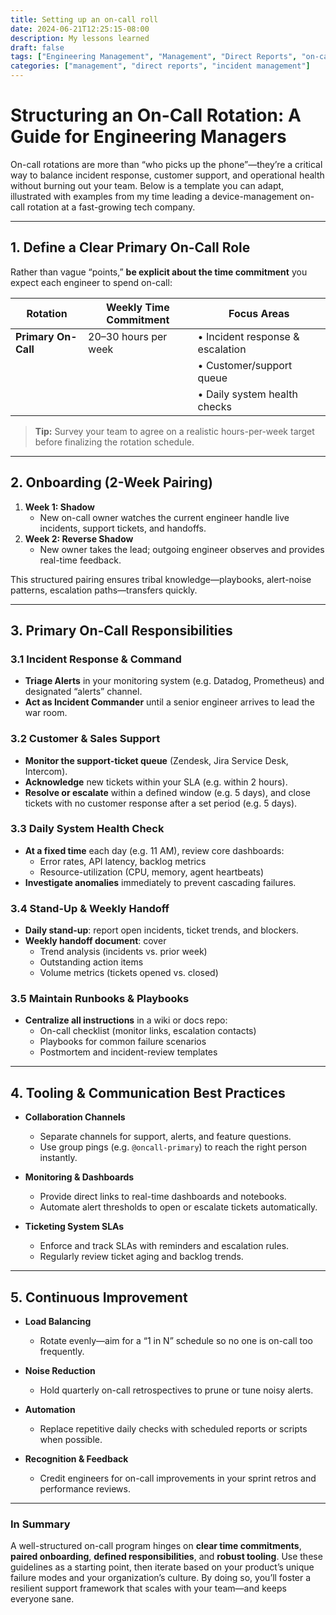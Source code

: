 ```yaml
---
title: Setting up an on-call roll
date: 2024-06-21T12:25:15-08:00
description: My lessons learned
draft: false
tags: ["Engineering Management", "Management", "Direct Reports", "on-call", "incident management"]
categories: ["management", "direct reports", "incident management"]
---
```

# Structuring an On-Call Rotation: A Guide for Engineering Managers

On-call rotations are more than “who picks up the phone”—they’re a critical way to balance incident response, customer support, and operational health without burning out your team. Below is a template you can adapt, illustrated with examples from my time leading a device-management on-call rotation at a fast-growing tech company.

---

## 1. Define a Clear Primary On-Call Role

Rather than vague “points,” **be explicit about the time commitment** you expect each engineer to spend on-call:

| Rotation            | Weekly Time Commitment | Focus Areas                                |
|---------------------|------------------------|--------------------------------------------|
| **Primary On-Call** | 20–30 hours per week   | • Incident response & escalation<br>       |
|                     |                        | • Customer/support queue<br>               |
|                     |                        | • Daily system health checks               |

> **Tip:** Survey your team to agree on a realistic hours-per-week target before finalizing the rotation schedule.

---

## 2. Onboarding (2-Week Pairing)

1. **Week 1: Shadow**  
   - New on-call owner watches the current engineer handle live incidents, support tickets, and handoffs.  
2. **Week 2: Reverse Shadow**  
   - New owner takes the lead; outgoing engineer observes and provides real-time feedback.  

This structured pairing ensures tribal knowledge—playbooks, alert-noise patterns, escalation paths—transfers quickly.

---

## 3. Primary On-Call Responsibilities

### 3.1 Incident Response & Command

- **Triage Alerts** in your monitoring system (e.g. Datadog, Prometheus) and designated “alerts” channel.  
- **Act as Incident Commander** until a senior engineer arrives to lead the war room.  

### 3.2 Customer & Sales Support

- **Monitor the support-ticket queue** (Zendesk, Jira Service Desk, Intercom).  
- **Acknowledge** new tickets within your SLA (e.g. within 2 hours).  
- **Resolve or escalate** within a defined window (e.g. 5 days), and close tickets with no customer response after a set period (e.g. 5 days).

### 3.3 Daily System Health Check

- **At a fixed time** each day (e.g. 11 AM), review core dashboards:  
  - Error rates, API latency, backlog metrics  
  - Resource-utilization (CPU, memory, agent heartbeats)  
- **Investigate anomalies** immediately to prevent cascading failures.

### 3.4 Stand-Up & Weekly Handoff

- **Daily stand-up**: report open incidents, ticket trends, and blockers.  
- **Weekly handoff document**: cover  
  - Trend analysis (incidents vs. prior week)  
  - Outstanding action items  
  - Volume metrics (tickets opened vs. closed)

### 3.5 Maintain Runbooks & Playbooks

- **Centralize all instructions** in a wiki or docs repo:  
  - On-call checklist (monitor links, escalation contacts)  
  - Playbooks for common failure scenarios  
  - Postmortem and incident-review templates

---

## 4. Tooling & Communication Best Practices

- **Collaboration Channels**  
  - Separate channels for support, alerts, and feature questions.  
  - Use group pings (e.g. `@oncall-primary`) to reach the right person instantly.

- **Monitoring & Dashboards**  
  - Provide direct links to real-time dashboards and notebooks.  
  - Automate alert thresholds to open or escalate tickets automatically.

- **Ticketing System SLAs**  
  - Enforce and track SLAs with reminders and escalation rules.  
  - Regularly review ticket aging and backlog trends.

---

## 5. Continuous Improvement

- **Load Balancing**  
  - Rotate evenly—aim for a “1 in N” schedule so no one is on-call too frequently.

- **Noise Reduction**  
  - Hold quarterly on-call retrospectives to prune or tune noisy alerts.

- **Automation**  
  - Replace repetitive daily checks with scheduled reports or scripts when possible.

- **Recognition & Feedback**  
  - Credit engineers for on-call improvements in your sprint retros and performance reviews.

---

### In Summary

A well-structured on-call program hinges on **clear time commitments**, **paired onboarding**, **defined responsibilities**, and **robust tooling**. Use these guidelines as a starting point, then iterate based on your product’s unique failure modes and your organization’s culture. By doing so, you’ll foster a resilient support framework that scales with your team—and keeps everyone sane.
